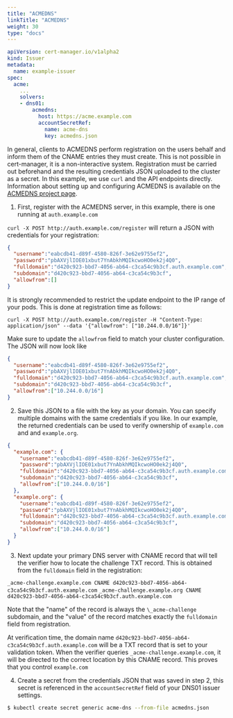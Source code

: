 ```yaml
---
title: "ACMEDNS"
linkTitle: "ACMEDNS"
weight: 30
type: "docs"
---
```


```yaml
apiVersion: cert-manager.io/v1alpha2
kind: Issuer
metadata:
  name: example-issuer
spec:
  acme:
    ...
    solvers:
    - dns01:
        acmedns:
          host: https://acme.example.com
          accountSecretRef:
            name: acme-dns
            key: acmedns.json
```

In general, clients to ACMEDNS perform registration on the users behalf and
inform them of the CNAME entries they must create. This is not possible in
cert-manager, it is a non-interactive system. Registration must be carried out
beforehand and the resulting credentials JSON uploaded to the cluster as a
secret. In this example, we use `curl` and the API endpoints directly.
Information about setting up and configuring ACMEDNS is available on the
[ACMEDNS project page](https://github.com/joohoi/acme-dns).

1. First, register with the ACMEDNS server, in this example, there is one
   running at `auth.example.com`

`curl -X POST http://auth.example.com/register` will return a JSON with
credentials for your registration:

```json
{
  "username":"eabcdb41-d89f-4580-826f-3e62e9755ef2",
  "password":"pbAXVjlIOE01xbut7YnAbkhMQIkcwoHO0ek2j4Q0",
  "fulldomain":"d420c923-bbd7-4056-ab64-c3ca54c9b3cf.auth.example.com",
  "subdomain":"d420c923-bbd7-4056-ab64-c3ca54c9b3cf",
  "allowfrom":[]
}
```

It is strongly recommended to restrict the update endpoint to the IP range of your pods.
This is done at registration time as follows:

`curl -X POST http://auth.example.com/register -H "Content-Type: application/json" --data '{"allowfrom": ["10.244.0.0/16"]}'`

Make sure to update the `allowfrom` field to match your cluster configuration. The JSON will now look like

```json
{
  "username":"eabcdb41-d89f-4580-826f-3e62e9755ef2",
  "password":"pbAXVjlIOE01xbut7YnAbkhMQIkcwoHO0ek2j4Q0",
  "fulldomain":"d420c923-bbd7-4056-ab64-c3ca54c9b3cf.auth.example.com",
  "subdomain":"d420c923-bbd7-4056-ab64-c3ca54c9b3cf",
  "allowfrom":["10.244.0.0/16"]
}
```

2. Save this JSON to a file with the key as your domain. You can specify multiple domains with the same credentials
   if you like. In our example, the returned credentials can be used to verify ownership of `example.com` and
   and `example.org`.

```json
{
  "example.com": {
    "username":"eabcdb41-d89f-4580-826f-3e62e9755ef2",
    "password":"pbAXVjlIOE01xbut7YnAbkhMQIkcwoHO0ek2j4Q0",
    "fulldomain":"d420c923-bbd7-4056-ab64-c3ca54c9b3cf.auth.example.com",
    "subdomain":"d420c923-bbd7-4056-ab64-c3ca54c9b3cf",
    "allowfrom":["10.244.0.0/16"]
  },
  "example.org": {
    "username":"eabcdb41-d89f-4580-826f-3e62e9755ef2",
    "password":"pbAXVjlIOE01xbut7YnAbkhMQIkcwoHO0ek2j4Q0",
    "fulldomain":"d420c923-bbd7-4056-ab64-c3ca54c9b3cf.auth.example.com",
    "subdomain":"d420c923-bbd7-4056-ab64-c3ca54c9b3cf",
    "allowfrom":["10.244.0.0/16"]
  }
}
```

3. Next update your primary DNS server with CNAME record that will tell the verifier how to locate the challenge TXT
   record. This is obtained from the `fulldomain` field in the registration:

`_acme-challenge.example.com CNAME d420c923-bbd7-4056-ab64-c3ca54c9b3cf.auth.example.com`
`_acme-challenge.example.org CNAME d420c923-bbd7-4056-ab64-c3ca54c9b3cf.auth.example.com`

Note that the "name" of the record is always the `\_acme-challenge` subdomain, and the "value" of the record matches
exactly the `fulldomain` field from registration.

At verification time, the domain name `d420c923-bbd7-4056-ab64-c3ca54c9b3cf.auth.example.com` will be a TXT
record that is set to your validation token. When the verifier queries `_acme-challenge.example.com`, it will
be directed to the correct location by this CNAME record. This proves that you control `example.com`

4. Create a secret from the credentials JSON that was saved in step 2, this secret is referenced
   in the `accountSecretRef` field of your DNS01 issuer settings.

```bash
$ kubectl create secret generic acme-dns --from-file acmedns.json
```
